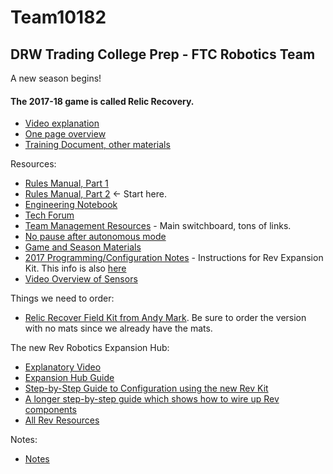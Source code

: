 # Team10182
## DRW Trading College Prep - FTC Robotics Team

A new season begins!

#### The 2017-18 game is called Relic Recovery.

- [Video explanation](https://www.youtube.com/watch?v=4xBHfwjfQGs)
- [One page overview](https://firstinspiresst01.blob.core.windows.net/ftc/first-kj-relic-recovery-onepage.pdf)
- [Training Document, other materials](https://www.firstinspires.org/resource-library/ftc/game-and-season-info)

Resources:
- [Rules Manual, Part 1](https://firstinspiresst01.blob.core.windows.net/ftc/game-ew-manual-part-1.pdf)
- [Rules Manual, Part 2](https://firstinspiresst01.blob.core.windows.net/ftc/game-manual-dw-part-2.pdf) <- Start here.
- [Engineering Notebook](https://www.firstinspires.org/sites/default/files/uploads/resource_library/ftc/engineering-notebook-guidelines.pdf)
- [Tech Forum](https://ftcforum.usfirst.org/)
- [Team Management Resources](https://www.firstinspires.org/resource-library/ftc/team-management-resources) - Main switchboard, tons of links.
- [No pause after autonomous mode](https://www.facebook.com/FTCTeams/videos/2070644152961169/)
- [Game and Season Materials](https://www.firstinspires.org/resource-library/ftc/game-and-season-info)
- [2017 Programming/Configuration Notes](https://www.firstinspires.org/sites/default/files/uploads/resource_library/ftc/android-studio-tutorial.pdf) - Instructions for Rev Expansion Kit. This info is also [here](https://github.com/ftctechnh/ftc_app/wiki/Configuring-Your-Hardware)
- [Video Overview of Sensors](http://modernroboticsinc.com/sensors)


Things we need to order:
- [Relic Recover Field Kit from Andy Mark](http://www.andymark.com/FTC17-18-p/am-3600.htm). Be sure to order the version with no mats since we already have the mats.

The new Rev Robotics Expansion Hub:
- [Explanatory Video](https://www.youtube.com/watch?v=7FIayseEtrk)
- [Expansion Hub Guide](http://www.revrobotics.com/content/docs/REV-31-1153-GS.pdf)
- [Step-by-Step Guide to Configuration using the new Rev Kit](https://github.com/ftctechnh/ftc_app/wiki/Configuring-Your-Hardware)
- [A longer step-by-step guide which shows how to wire up Rev components]( https://www.firstinspires.org/sites/default/files/uploads/resource_library/ftc/android-studio-tutorial.pdf)
- [All Rev Resources](http://www.revrobotics.com/resources)

Notes:
- [Notes](Notes.md)
